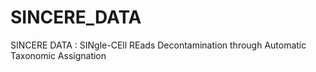 # SINCERE_DATA
SINCERE DATA : SINgle-CEll REads Decontamination through Automatic Taxonomic Assignation

